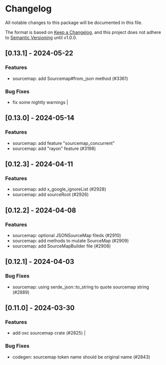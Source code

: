 # Changelog

All notable changes to this package will be documented in this file.

The format is based on [Keep a Changelog](https://keepachangelog.com/en/1.0.0/), and this project does not adhere to [Semantic Versioning](https://semver.org/spec/v2.0.0.html) until v1.0.0.

## [0.13.1] - 2024-05-22

### Features

* sourcemap: add Sourcemap#from_json method (#3361)

### Bug Fixes
- fix some nightly warnings |

## [0.13.0] - 2024-05-14

### Features

* sourcemap: add feature "sourcemap_concurrent"
* sourcemap: add "rayon" feature (#3198)

## [0.12.3] - 2024-04-11

### Features

* sourcemap: add x_google_ignoreList (#2928)
* sourcemap: add sourceRoot (#2926)

## [0.12.2] - 2024-04-08

### Features

* sourcemap: optional JSONSourceMap fileds (#2910)
* sourcemap: add methods to mutate SourceMap (#2909)
* sourcemap: add SourceMapBuilder file (#2908)

## [0.12.1] - 2024-04-03

### Bug Fixes

* sourcemap: using serde_json::to_string to quote sourcemap string (#2889)

## [0.11.0] - 2024-03-30

### Features
- add oxc sourcemap crate (#2825) |

### Bug Fixes

* codegen: sourcemap token name should be original name (#2843)

